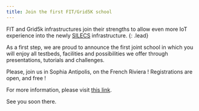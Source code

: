 ```yaml
---
title: Join the first FIT/Grid5K school
---
```


FIT and Grid5k infrastructures join their strengths to allow even more IoT experience into the newly [SILECS](http://www.silecs.net) infrastructure.
{: .lead}

As a first step, we are proud to announce the first joint school in which you will enjoy all testbeds, facilities and possibilities we offer through presentations, tutorials and challenges.

Please, join us in Sophia Antipolis, on the French Riviera ! Registrations are open, and free !

For more information, please visit [this link](http://www.silecs.net/1st-grid5000-fit-school/).

See you soon there.